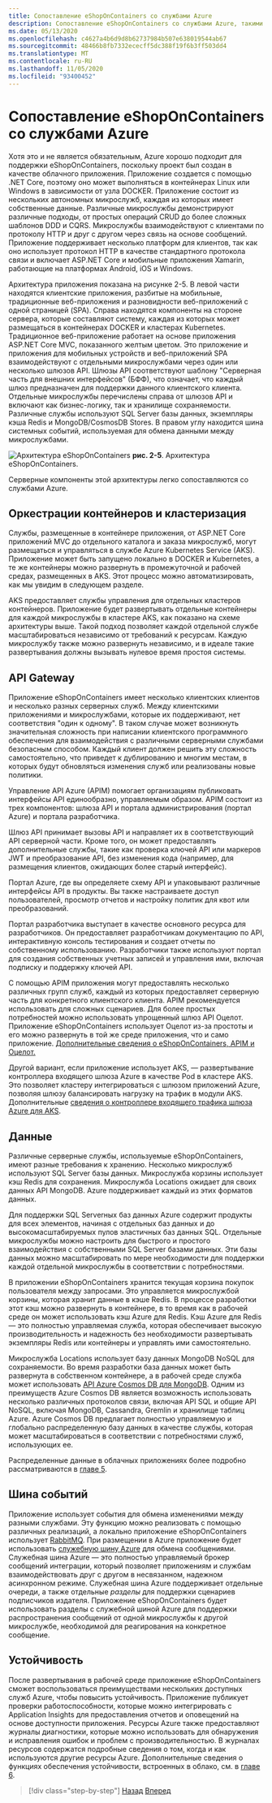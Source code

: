 ```yaml
---
title: Сопоставление eShopOnContainers со службами Azure
description: Сопоставление eShopOnContainers со службами Azure, такими как служба Kubernetes Azure, шлюз API и служебная шина Azure.
ms.date: 05/13/2020
ms.openlocfilehash: c4627a4b6d9d8b62737984b507e638019544ab67
ms.sourcegitcommit: 48466b8fb7332ececff5dc388f19f6b3ff503dd4
ms.translationtype: MT
ms.contentlocale: ru-RU
ms.lasthandoff: 11/05/2020
ms.locfileid: "93400452"
---
```

# <a name="mapping-eshoponcontainers-to-azure-services"></a>Сопоставление eShopOnContainers со службами Azure

Хотя это и не является обязательным, Azure хорошо подходит для поддержки eShopOnContainers, поскольку проект был создан в качестве облачного приложения. Приложение создается с помощью .NET Core, поэтому оно может выполняться в контейнерах Linux или Windows в зависимости от узла DOCKER. Приложение состоит из нескольких автономных микрослужб, каждая из которых имеет собственные данные. Различные микрослужбы демонстрируют различные подходы, от простых операций CRUD до более сложных шаблонов DDD и CQRS. Микрослужбы взаимодействуют с клиентами по протоколу HTTP и друг с другом через связь на основе сообщений. Приложение поддерживает несколько платформ для клиентов, так как оно использует протокол HTTP в качестве стандартного протокола связи и включает ASP.NET Core и мобильные приложения Xamarin, работающие на платформах Android, iOS и Windows.

Архитектура приложения показана на рисунке 2-5. В левой части находятся клиентские приложения, разбитые на мобильные, традиционные веб-приложения и разновидности веб-приложений с одной страницей (SPA). Справа находятся компоненты на стороне сервера, которые составляют систему, каждая из которых может размещаться в контейнерах DOCKER и кластерах Kubernetes. Традиционное веб-приложение работает на основе приложения ASP.NET Core MVC, показанного желтым цветом. Это приложение и приложения для мобильных устройств и веб-приложений SPA взаимодействуют с отдельными микрослужбами через один или несколько шлюзов API. Шлюзы API соответствуют шаблону "Серверная часть для внешних интерфейсов" (БФФ), что означает, что каждый шлюз предназначен для поддержки данного клиентского клиента. Отдельные микрослужбы перечислены справа от шлюзов API и включают как бизнес-логику, так и хранилище сохраняемости. Различные службы используют SQL Server базы данных, экземпляры кэша Redis и MongoDB/CosmosDB Stores. В правом углу находится шина системных событий, используемая для обмена данными между микрослужбами.

![Архитектура eShopOnContainers ](./media/eshoponcontainers-architecture.png)
 **рис. 2-5**. Архитектура eShopOnContainers.

Серверные компоненты этой архитектуры легко сопоставляются со службами Azure.

## <a name="container-orchestration-and-clustering"></a>Оркестрации контейнеров и кластеризация

Службы, размещенные в контейнере приложения, от ASP.NET Core приложений MVC до отдельного каталога и заказа микрослужб, могут размещаться и управляться в службе Azure Kubernetes Service (AKS). Приложение может быть запущено локально в DOCKER и Kubernetes, а те же контейнеры можно развернуть в промежуточной и рабочей средах, размещенных в AKS. Этот процесс можно автоматизировать, как мы увидим в следующем разделе.

AKS предоставляет службы управления для отдельных кластеров контейнеров. Приложение будет развертывать отдельные контейнеры для каждой микрослужбы в кластере AKS, как показано на схеме архитектуры выше. Такой подход позволяет каждой отдельной службе масштабироваться независимо от требований к ресурсам. Каждую микрослужбу также можно развернуть независимо, и в идеале такие развертывания должны вызывать нулевое время простоя системы.

## <a name="api-gateway"></a>API Gateway

Приложение eShopOnContainers имеет несколько клиентских клиентов и несколько разных серверных служб. Между клиентскими приложениями и микрослужбами, которые их поддерживают, нет соответствия "один к одному". В таком случае может возникнуть значительная сложность при написании клиентского программного обеспечения для взаимодействия с различными серверными службами безопасным способом. Каждый клиент должен решить эту сложность самостоятельно, что приведет к дублированию и многим местам, в которых будут обновляться изменения служб или реализованы новые политики.

Управление API Azure (APIM) помогает организациям публиковать интерфейсы API единообразно, управляемым образом. APIM состоит из трех компонентов: шлюза API и портала администрирования (портал Azure) и портала разработчика.

Шлюз API принимает вызовы API и направляет их в соответствующий API серверной части. Кроме того, он может предоставлять дополнительные службы, такие как проверка ключей API или маркеров JWT и преобразование API, без изменения кода (например, для размещения клиентов, ожидающих более старый интерфейс).

Портал Azure, где вы определяете схему API и упаковывают различные интерфейсы API в продукты. Вы также настраиваете доступ пользователей, просмотр отчетов и настройку политик для квот или преобразований.

Портал разработчика выступает в качестве основного ресурса для разработчиков. Он предоставляет разработчикам документацию по API, интерактивную консоль тестирования и создает отчеты по собственному использованию. Разработчики также используют портал для создания собственных учетных записей и управления ими, включая подписку и поддержку ключей API.

С помощью APIM приложения могут предоставлять несколько различных групп служб, каждый из которых предоставляет серверную часть для конкретного клиентского клиента. APIM рекомендуется использовать для сложных сценариев. Для более простых потребностей можно использовать упрощенный шлюз API Оцелот. Приложение eShopOnContainers использует Оцелот из-за простоты и его можно развернуть в той же среде приложения, что и само приложение. [Дополнительные сведения о eShopOnContainers, APIM и Оцелот.](../microservices/architect-microservice-container-applications/direct-client-to-microservice-communication-versus-the-api-gateway-pattern.md#azure-api-management)

Другой вариант, если приложение использует AKS, — развертывание контроллера входящего шлюза Azure в качестве Pod в кластере AKS. Это позволяет кластеру интегрироваться с шлюзом приложений Azure, позволяя шлюзу балансировать нагрузку на трафик в модули AKS. Дополнительные [сведения о контроллере входящего трафика шлюза Azure для AKS](https://github.com/Azure/application-gateway-kubernetes-ingress).

## <a name="data"></a>Данные

Различные серверные службы, используемые eShopOnContainers, имеют разные требования к хранению. Несколько микрослужб используют SQL Server базы данных. Микрослужба корзины использует кэш Redis для сохранения. Микрослужба Locations ожидает для своих данных API MongoDB. Azure поддерживает каждый из этих форматов данных.

Для поддержки SQL Serverных баз данных Azure содержит продукты для всех элементов, начиная с отдельных баз данных и до высокомасштабируемых пулов эластичных баз данных SQL. Отдельные микрослужбы можно настроить для быстрого и простого взаимодействия с собственными SQL Server базами данных. Эти базы данных можно масштабировать по мере необходимости для поддержки каждой отдельной микрослужбы в соответствии с потребностями.

В приложении eShopOnContainers хранится текущая корзина покупок пользователя между запросами. Это управляется микрослужбой корзины, которая хранит данные в кэше Redis. В процессе разработки этот кэш можно развернуть в контейнере, в то время как в рабочей среде он может использовать кэш Azure для Redis. Кэш Azure для Redis — это полностью управляемая служба, которая обеспечивает высокую производительность и надежность без необходимости развертывать экземпляры Redis или контейнеры и управлять ими самостоятельно.

Микрослужба Locations использует базу данных MongoDB NoSQL для сохраняемости. Во время разработки база данных может быть развернута в собственном контейнере, а в рабочей среде служба может использовать [API Azure Cosmos DB для MongoDB](/azure/cosmos-db/mongodb-introduction). Одним из преимуществ Azure Cosmos DB является возможность использовать несколько различных протоколов связи, включая API SQL и общие API NoSQL, включая MongoDB, Cassandra, Gremlin и хранилище таблиц Azure. Azure Cosmos DB предлагает полностью управляемую и глобально распределенную базу данных в качестве службы, которая может масштабироваться в соответствии с потребностями служб, использующих ее.

Распределенные данные в облачных приложениях более подробно рассматриваются в [главе 5](distributed-data.md).

## <a name="event-bus"></a>Шина событий

Приложение использует события для обмена изменениями между разными службами. Эту функцию можно реализовать с помощью различных реализаций, а локально приложение eShopOnContainers использует [RabbitMQ](https://www.rabbitmq.com/). При размещении в Azure приложение будет использовать [служебную шину Azure](/azure/service-bus/) для обмена сообщениями. Служебная шина Azure — это полностью управляемый брокер сообщений интеграции, который позволяет приложениям и службам взаимодействовать друг с другом в несвязанном, надежном асинхронном режиме. Служебная шина Azure поддерживает отдельные очереди, а также отдельные *разделы* для поддержки сценариев подписчиков издателя. Приложение eShopOnContainers будет использовать разделы с служебной шиной Azure для поддержки распространения сообщений от одной микрослужбы к другой микрослужбе, необходимой для реагирования на конкретное сообщение.

## <a name="resiliency"></a>Устойчивость

После развертывания в рабочей среде приложение eShopOnContainers сможет воспользоваться преимуществами нескольких доступных служб Azure, чтобы повысить устойчивость. Приложение публикует проверки работоспособности, которые можно интегрировать с Application Insights для предоставления отчетов и оповещений на основе доступности приложения. Ресурсы Azure также предоставляют журналы диагностики, которые можно использовать для обнаружения и исправления ошибок и проблем с производительностью. В журналах ресурсов содержатся подробные сведения о том, когда и как используются другие ресурсы Azure. Дополнительные сведения о функциях обеспечения устойчивости, встроенных в облако, см. в [главе 6](resiliency.md).

>[!div class="step-by-step"]
>[Назад](introduce-eshoponcontainers-reference-app.md)
>[Вперед](deploy-eshoponcontainers-azure.md)
